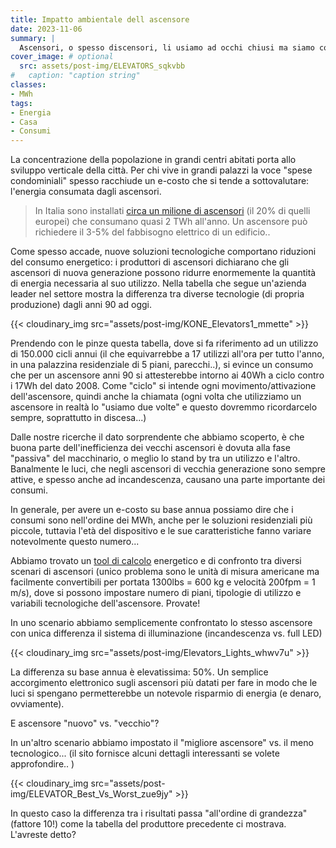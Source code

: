 ```yaml
---
title: Impatto ambientale dell ascensore
date: 2023-11-06
summary: |
  Ascensori, o spesso discensori, li usiamo ad occhi chiusi ma siamo consapevoli del loro consumo?
cover_image: # optional
  src: assets/post-img/ELEVATORS_sqkvbb
#   caption: "caption string"
classes:
- MWh
tags:
- Energia
- Casa
- Consumi
---
```


La concentrazione della popolazione in grandi centri abitati porta allo sviluppo verticale della città. Per chi vive in grandi palazzi la voce "spese condominiali" spesso racchiude un e-costo che si tende a sottovalutare: l'energia consumata dagli ascensori.

> In Italia sono installati [circa un milione di ascensori](https://www.qualenergia.it/articoli/20170509-l-ascensore-hai-i-suoi-consumi-come-tagliarli-con-l-innovazione/) (il 20% di quelli europei) che consumano quasi 2 TWh all\'anno. Un ascensore può richiedere il 3-5% del fabbisogno elettrico di un edificio..

Come spesso accade, nuove soluzioni tecnologiche comportano riduzioni del consumo energetico: i produttori di ascensori dichiarano che gli ascensori di nuova generazione possono ridurre enormemente la quantità di energia necessaria al suo utilizzo. Nella tabella che segue un'azienda leader nel settore mostra la differenza tra diverse tecnologie (di propria produzione) dagli anni 90 ad oggi.

{{< cloudinary_img src="assets/post-img/KONE_Elevators1_mmette" >}}

Prendendo con le pinze questa tabella, dove si fa riferimento ad un utilizzo di 150.000 cicli annui (il che equivarrebbe a 17 utilizzi all'ora per tutto l'anno, in una palazzina residenziale di 5 piani, parecchi..), si evince un consumo che per un ascensore anni 90 si attesterebbe intorno ai 40Wh a ciclo contro i 17Wh del dato 2008. Come "ciclo" si intende ogni movimento/attivazione dell'ascensore, quindi anche la chiamata (ogni volta che utilizziamo un ascensore in realtà lo "usiamo due volte" e questo dovremmo ricordarcelo sempre, soprattutto in discesa...)

Dalle nostre ricerche il dato sorprendente che abbiamo scoperto, è che buona parte dell'inefficienza dei vecchi ascensori è dovuta alla fase "passiva" del macchinario, o meglio lo stand by tra un utilizzo e l'altro. Banalmente le luci, che negli ascensori di vecchia generazione sono sempre attive, e spesso anche ad incandescenza, causano una parte importante dei consumi.

In generale, per avere un e-costo su base annua possiamo dire che i consumi sono nell'ordine dei MWh, anche per le soluzioni residenziali più piccole, tuttavia l'età del dispositivo e le sue caratteristiche fanno variare notevolmente questo numero...

Abbiamo trovato un [tool di calcolo](https://design.na.tkelevator.com/tools/energy-calculator) energetico e di confronto tra diversi scenari di ascensori (unico problema sono le unità di misura americane ma facilmente convertibili per portata 1300lbs = 600 kg e velocità 200fpm = 1 m/s), dove si possono impostare numero di piani, tipologie di utilizzo e variabili tecnologiche dell'ascensore. Provate!

In uno scenario abbiamo semplicemente confrontato lo stesso ascensore con unica differenza il sistema di illuminazione (incandescenza vs. full LED)

{{< cloudinary_img src="assets/post-img/Elevators_Lights_whwv7u" >}}

La differenza su base annua è elevatissima: 50%. Un semplice accorgimento elettronico sugli ascensori più datati per fare in modo che le luci si spengano permetterebbe un notevole risparmio di energia (e denaro, ovviamente).

E ascensore "nuovo" vs. "vecchio"?

In un'altro scenario abbiamo impostato il "migliore ascensore" vs. il meno tecnologico... (il sito fornisce alcuni dettagli interessanti se volete approfondire.. )

{{< cloudinary_img src="assets/post-img/ELEVATOR_Best_Vs_Worst_zue9jy" >}}

In questo caso la differenza tra i risultati passa "all'ordine di grandezza" (fattore 10!) come la tabella del produttore precedente ci mostrava. L'avreste detto?

<!--
  created 2023-11-06 20:06:01.366888 +0100 CET m=+0.111207960
-->